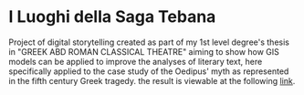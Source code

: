 # I Luoghi della Saga Tebana
Project of digital storytelling created as part of my 1st level degree's thesis in "GREEK ABD ROMAN CLASSICAL THEATRE" aiming to show how GIS models can be
applied to improve the analyses of literary text, here specifically applied to the case study of the Oedipus' myth as represented in the fifth century Greek tragedy.
the result is viewable at the following <a href="arcg.is/0imyqz0">link</a>.
